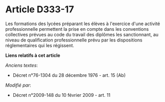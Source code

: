 # Article D333-17

Les formations des lycées préparant les élèves à l'exercice d'une activité professionnelle permettent la prise en compte dans
les conventions collectives prévues au code du travail des diplômes les sanctionnant, au niveau de qualification
professionnelle prévu par les dispositions réglementaires qui les régissent.

**Liens relatifs à cet article**

_Anciens textes_:

  - Décret n°76-1304 du 28 décembre 1976 - art. 15 (Ab)

_Modifié par_:

  - Décret n°2009-148 du 10 février 2009 - art. 11
